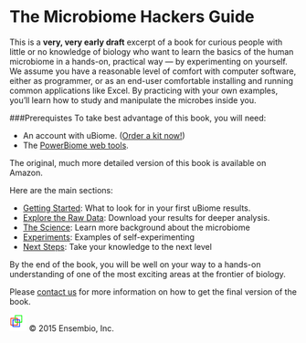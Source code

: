 # The Microbiome Hackers Guide

This is a **very, very early draft** excerpt of a book for curious people with little or no knowledge of biology who want to learn the basics of the human microbiome in a hands-on, practical way — by experimenting on yourself. We assume you have a reasonable level of comfort with computer software, either as programmer, or as an end-user comfortable installing and running common applications like Excel.  By practicing with your own examples, you’ll learn how to study and manipulate the microbes inside you.

###Prerequistes
To take best advantage of this book, you will need:
* An account with uBiome. ([Order a kit now!](http://ubiome.com/pages/buynow))
* The [PowerBiome web tools](http://warm-bastion-4552.herokuapp.com/).

The original, much more detailed version of this book is available on Amazon.

Here are the main sections:

* [Getting Started](getting_started.md): What to look for in your first uBiome results.
* [Explore the Raw Data](explore.md): Download your results for deeper analysis.
* [The Science](science.md): Learn more background about the microbiome
* [Experiments](experiments.md): Examples of self-experimenting
* [Next Steps](further.md): Take your knowledge to the next level

By the end of the book, you will be well on your way to a hands-on understanding of one of the most exciting areas at the frontier of biology.

Please [contact us](http://twitter.com/sprague) for more information on how to get the final version of the book.

<p><img src="/images/Ensembio Logo 114x114.png" height="30" width="30"> &copy; 2015 Ensembio, Inc.</p>



